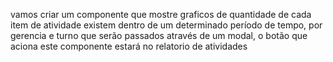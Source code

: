 vamos criar um componente que mostre graficos de quantidade de cada item de atividade existem dentro de um determinado período de tempo, por gerencia e turno que serão passados através de um modal, o botão que aciona este componente estará no relatorio de atividades